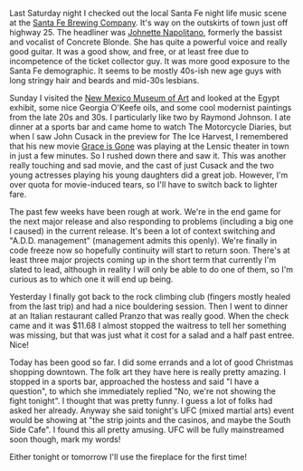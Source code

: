 Last Saturday night I checked out the local Santa Fe night life music scene at the [Santa Fe Brewing Company](http://www.santafebrewing.com/). It's way on the outskirts of town just off highway 25\. The headliner was [Johnette Napolitano](http://www.johnettenapolitano.com/), formerly the bassist and vocalist of Concrete Blonde. She has quite a powerful voice and really good guitar. It was a good show, and free, or at least free due to incompetence of the ticket collector guy. It was more good exposure to the Santa Fe demographic. It seems to be mostly 40s-ish new age guys with long stringy hair and beards and mid-30s lesbians.

Sunday I visited the [New Mexico Museum of Art](http://www.mfasantafe.org/) and looked at the Egypt exhibit, some nice Georgia O'Keefe oils, and some cool modernist paintings from the late 20s and 30s. I particularly like two by Raymond Johnson. I ate dinner at a sports bar and came home to watch The Motorcycle Diaries, but when I saw John Cusack in the preview for The Ice Harvest, I remembered that his new movie [Grace is Gone](http://www.graceisgone-themovie.com/) was playing at the Lensic theater in town in just a few minutes. So I rushed down there and saw it. This was another really touching and sad movie, and the cast of just Cusack and the two young actresses playing his young daughters did a great job. However, I'm over quota for movie-induced tears, so I'll have to switch back to lighter fare.

The past few weeks have been rough at work. We're in the end game for the next major release and also responding to problems (including a big one I caused) in the current release. It's been a lot of context switching and "A.D.D. management" (management admits this openly). We're finally in code freeze now so hopefully continuity will start to return soon. There's at least three major projects coming up in the short term that currently I'm slated to lead, although in reality I will only be able to do one of them, so I'm curious as to which one it will end up being.

Yesterday I finally got back to the rock climbing club (fingers mostly healed from the last trip) and had a nice bouldering session. Then I went to dinner at an Italian restaurant called Pranzo that was really good. When the check came and it was $11.68 I almost stopped the waitress to tell her something was missing, but that was just what it cost for a salad and a half past entree. Nice!

Today has been good so far. I did some errands and a lot of good Christmas shopping downtown. The folk art they have here is really pretty amazing. I stopped in a sports bar, approached the hostess and said "I have a question", to which she immediately replied "No, we're not showing the fight tonight". I thought that was pretty funny. I guess a lot of folks had asked her already. Anyway she said tonight's UFC (mixed martial arts) event would be showing at "the strip joints and the casinos, and maybe the South Side Cafe". I found this all pretty amusing. UFC will be fully mainstreamed soon though, mark my words!

Either tonight or tomorrow I'll use the fireplace for the first time!
